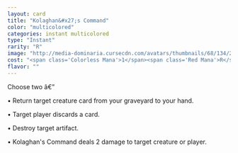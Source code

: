 ```yaml
---
layout: card
title: "Kolaghan&#x27;s Command"
color: "multicolored"
categories: instant multicolored
type: "Instant"
rarity: "R"
image: "http://media-dominaria.cursecdn.com/avatars/thumbnails/68/134/200/283/635614512459599213.png"
cost: "<span class='Colorless Mana'>1</span><span class='Red Mana'>R</span><span class='Black Mana'>B</span>"
flavor: ""
---
```


Choose two â€”

&bull; Return target creature card from your graveyard to your hand.

&bull; Target player discards a card.

&bull; Destroy target artifact.

&bull; Kolaghan's Command deals 2 damage to target creature or player.
